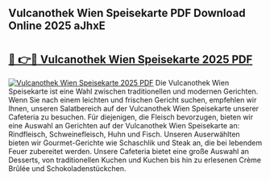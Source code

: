 ## Vulcanothek Wien Speisekarte PDF Download Online 2025 aJhxE

# <h2><a href="http://gc7mp3.nevu.top/?p=Vulcanothek+Wien+Speisekarte">🔗 👉🔴 Vulcanothek Wien Speisekarte 2025 PDF</a></h2>

[![Vulcanothek Wien Speisekarte 2025 PDF](https://i.imgur.com/dBaPXMq.png)](http://gc7mp3.nevu.top/?p=Vulcanothek+Wien+Speisekarte)
Die Vulcanothek Wien Speisekarte ist eine Wahl zwischen traditionellen und modernen Gerichten. Wenn Sie nach einem leichten und frischen Gericht suchen, empfehlen wir Ihnen, unseren Salatbereich auf der Vulcanothek Wien Speisekarte unserer Cafeteria zu besuchen. Für diejenigen, die Fleisch bevorzugen, bieten wir eine Auswahl an Gerichten auf der Vulcanothek Wien Speisekarte an: Rindfleisch, Schweinefleisch, Huhn und Fisch. Unseren Auserwählten bieten wir Gourmet-Gerichte wie Schaschlik und Steak an, die bei lebendem Feuer zubereitet werden. Unsere Cafeteria bietet eine große Auswahl an Desserts, von traditionellen Kuchen und Kuchen bis hin zu erlesenen Crème Brûlée und Schokoladenstückchen.
